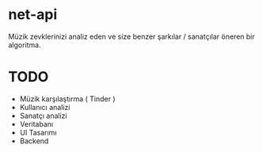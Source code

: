 # net-api
Müzik zevklerinizi analiz eden ve size benzer şarkılar / sanatçılar öneren bir algoritma.

# TODO
- Müzik karşılaştırma ( Tinder )
- Kullanıcı analizi
- Sanatçı analizi
- Veritabanı
- UI Tasarımı
- Backend
